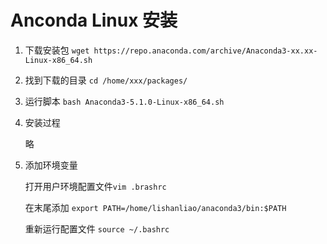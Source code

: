 # Anconda Linux 安装

1. 下载安装包 `wget https://repo.anaconda.com/archive/Anaconda3-xx.xx-Linux-x86_64.sh`

2. 找到下载的目录 `cd /home/xxx/packages/`

2. 运行脚本 `bash Anaconda3-5.1.0-Linux-x86_64.sh`

3. 安装过程

   略
   
5. 添加环境变量

   打开用户环境配置文件`vim .brashrc`

   在末尾添加  `export PATH=/home/lishanliao/anaconda3/bin:$PATH`

   重新运行配置文件 ` source ~/.bashrc `









